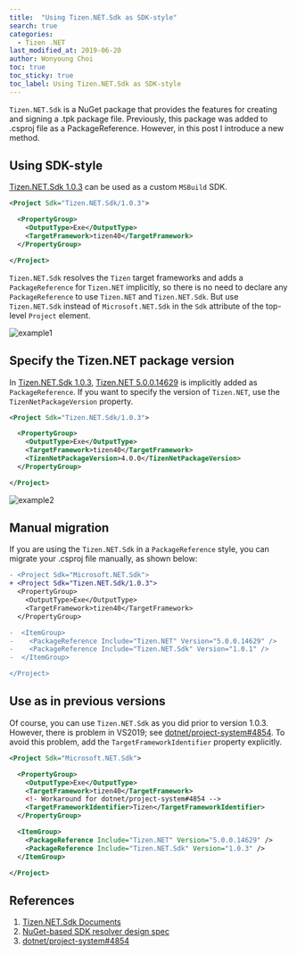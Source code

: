 ```yaml
---
title:  "Using Tizen.NET.Sdk as SDK-style"
search: true
categories:
  - Tizen .NET
last_modified_at: 2019-06-20
author: Wonyoung Choi
toc: true
toc_sticky: true
toc_label: Using Tizen.NET.Sdk as SDK-style
---
```


`Tizen.NET.Sdk` is a NuGet package that provides the features for creating and signing a .tpk package file. Previously, this package was added to .csproj file as a PackageReference. However, in this post I introduce a new method.

## Using SDK-style
[Tizen.NET.Sdk 1.0.3] can be used as a custom `MSBuild` SDK.
```xml
<Project Sdk="Tizen.NET.Sdk/1.0.3">

  <PropertyGroup>
    <OutputType>Exe</OutputType>
    <TargetFramework>tizen40</TargetFramework>
  </PropertyGroup>

</Project>
```
`Tizen.NET.Sdk` resolves the `Tizen` target frameworks and adds a `PackageReference` for `Tizen.NET` implicitly, so there is no need to declare any `PackageReference` to use `Tizen.NET` and `Tizen.NET.Sdk`. But use `Tizen.NET.Sdk` instead of `Microsoft.NET.Sdk` in the `Sdk` attribute of the top-level `Project` element.

![example1](https://user-images.githubusercontent.com/1029205/59406955-c3e5ed00-8dea-11e9-8850-e77ba1432d0c.png)


## Specify the Tizen.NET package version
In [Tizen.NET.Sdk 1.0.3], [Tizen.NET 5.0.0.14629] is implicitly added as `PackageReference`. If you want to specify the version of `Tizen.NET`, use the  `TizenNetPackageVersion` property.
```xml
<Project Sdk="Tizen.NET.Sdk/1.0.3">

  <PropertyGroup>
    <OutputType>Exe</OutputType>
    <TargetFramework>tizen40</TargetFramework>
    <TizenNetPackageVersion>4.0.0</TizenNetPackageVersion>
  </PropertyGroup>

</Project>
```
![example2](https://user-images.githubusercontent.com/1029205/59406973-d2cc9f80-8dea-11e9-9b1c-655347fb3806.png)


## Manual migration
If you are using the `Tizen.NET.Sdk` in a `PackageReference` style, you can migrate your .csproj file manually, as shown below:
```diff
- <Project Sdk="Microsoft.NET.Sdk">
+ <Project Sdk="Tizen.NET.Sdk/1.0.3">
  <PropertyGroup>
    <OutputType>Exe</OutputType>
    <TargetFramework>tizen40</TargetFramework>
  </PropertyGroup>

-  <ItemGroup>
-    <PackageReference Include="Tizen.NET" Version="5.0.0.14629" />
-    <PackageReference Include="Tizen.NET.Sdk" Version="1.0.1" />
-  </ItemGroup>

</Project>
```


## Use as in previous versions
Of course, you can use `Tizen.NET.Sdk` as you did prior to version 1.0.3. However, there is problem in VS2019; see [dotnet/project-system#4854]. To avoid this problem, add the `TargetFrameworkIdentifier` property explicitly.
```xml
<Project Sdk="Microsoft.NET.Sdk">

  <PropertyGroup>
    <OutputType>Exe</OutputType>
    <TargetFramework>tizen40</TargetFramework>
    <!- Workaround for dotnet/project-system#4854 -->
    <TargetFrameworkIdentifier>Tizen</TargetFrameworkIdentifier>
  </PropertyGroup>

  <ItemGroup>
    <PackageReference Include="Tizen.NET" Version="5.0.0.14629" />
    <PackageReference Include="Tizen.NET.Sdk" Version="1.0.3" />
  </ItemGroup>

</Project>
```


## References
1. [Tizen.NET.Sdk Documents](https://github.com/Samsung/build-task-tizen/blob/master/doc/tizen.net.sdk-intro-tpk.md)
2. [NuGet-based SDK resolver design spec](https://github.com/Microsoft/msbuild/issues/2803)
3. [dotnet/project-system#4854]


[Tizen.NET.Sdk 1.0.3]: https://www.nuget.org/packages/Tizen.NET.Sdk/1.0.3
[Tizen.NET 5.0.0.14629]: https://www.nuget.org/packages/Tizen.NET/5.0.0.14629
[dotnet/project-system#4854]: (https://github.com/dotnet/project-system/issues/4854)
